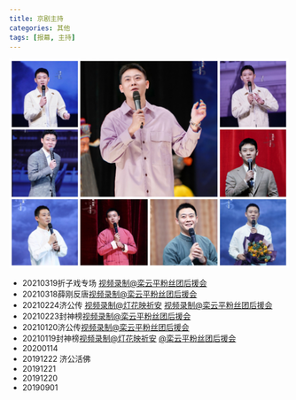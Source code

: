 ```yaml
---
title: 京剧主持
categories: 其他
tags: [报幕, 主持]
---
```


![](https://raw.githubusercontent.com/rhenginium/image/main/Collage_20210325_015133.jpg)

+ 20210319折子戏专场 [视频录制@栾云平粉丝团后援会](https://m.weibo.cn/6574451359/4616553892677192 )
+ 20210318薛刚反唐[视频录制@栾云平粉丝团后援会](https://m.weibo.cn/6574451359/4616240687219874)
+ 20210224济公传 [视频录制@灯花映祈安](https://m.weibo.cn/1950216183/4608238798768553) [视频录制@栾云平粉丝团后援会](https://m.weibo.cn/status/4608224660033228?)
+ 20210223封神榜[视频录制@栾云平粉丝团后援会](https://m.weibo.cn/6574451359/4607880794216263)
+ 20210120济公传[视频录制@栾云平粉丝团后援会](https://m.weibo.cn/detail/4595576358319120)
+ 20210119封神榜[视频录制@灯花映祈安](https://m.weibo.cn/1950216183/4595229695154343) [@栾云平粉丝团后援会](https://m.weibo.cn/6574451359/4595229899898694)
+ 20200114 
+ 20191222 济公活佛
+ 20191221
+ 20191220
+ 20190901